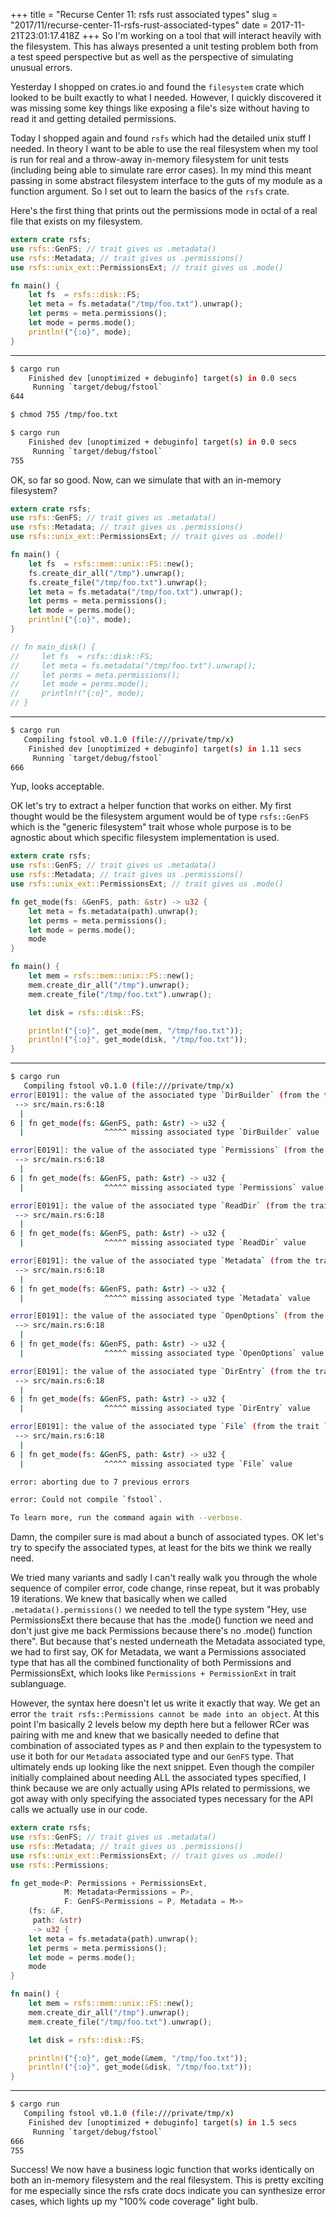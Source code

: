 +++
title = "Recurse Center 11: rsfs rust associated types"
slug = "2017/11/recurse-center-11-rsfs-rust-associated-types"
date = 2017-11-21T23:01:17.418Z
+++
So I'm working on a tool that will interact heavily with the filesystem. This has always presented a unit testing problem both from a test speed perspective but as well as the perspective of simulating unusual errors.

Yesterday I shopped on crates.io and found the `filesystem` crate which looked to be built exactly to what I needed. However, I quickly discovered it was missing some key things like exposing a file's size without having to read it and getting detailed permissions.

Today I shopped again and found `rsfs` which had the detailed unix stuff I needed. In theory I want to be able to use the real filesystem when my tool is run for real and a throw-away in-memory filesystem for unit tests (including being able to simulate rare error cases). In my mind this meant passing in some abstract filesystem interface to the guts of my module as a function argument. So I set out to learn the basics of the `rsfs` crate.

Here's the first thing that prints out the permissions mode in octal of a real file that exists on my filesystem.

```rust
extern crate rsfs;
use rsfs::GenFS; // trait gives us .metadata()
use rsfs::Metadata; // trait gives us .permissions()
use rsfs::unix_ext::PermissionsExt; // trait gives us .mode()

fn main() {
    let fs  = rsfs::disk::FS;
    let meta = fs.metadata("/tmp/foo.txt").unwrap();
    let perms = meta.permissions();
    let mode = perms.mode();
    println!("{:o}", mode);
}
```
----
```sh
$ cargo run
    Finished dev [unoptimized + debuginfo] target(s) in 0.0 secs
     Running `target/debug/fstool`
644

$ chmod 755 /tmp/foo.txt

$ cargo run
    Finished dev [unoptimized + debuginfo] target(s) in 0.0 secs
     Running `target/debug/fstool`
755
```

OK, so far so good. Now, can we simulate that with an in-memory filesystem?

```rust
extern crate rsfs;
use rsfs::GenFS; // trait gives us .metadata()
use rsfs::Metadata; // trait gives us .permissions()
use rsfs::unix_ext::PermissionsExt; // trait gives us .mode()

fn main() {
    let fs  = rsfs::mem::unix::FS::new();
    fs.create_dir_all("/tmp").unwrap();
    fs.create_file("/tmp/foo.txt").unwrap();
    let meta = fs.metadata("/tmp/foo.txt").unwrap();
    let perms = meta.permissions();
    let mode = perms.mode();
    println!("{:o}", mode);
}

// fn main_disk() {
//     let fs  = rsfs::disk::FS;
//     let meta = fs.metadata("/tmp/foo.txt").unwrap();
//     let perms = meta.permissions();
//     let mode = perms.mode();
//     println!("{:o}", mode);
// }
```
----
```sh
$ cargo run
   Compiling fstool v0.1.0 (file:///private/tmp/x)
    Finished dev [unoptimized + debuginfo] target(s) in 1.11 secs
     Running `target/debug/fstool`
666
```

Yup, looks acceptable.

OK let's try to extract a helper function that works on either. My first thought would be the filesystem argument would be of type `rsfs::GenFS` which is the "generic filesystem" trait whose whole purpose is to be agnostic about which specific filesystem implementation is used.

```rust
extern crate rsfs;
use rsfs::GenFS; // trait gives us .metadata()
use rsfs::Metadata; // trait gives us .permissions()
use rsfs::unix_ext::PermissionsExt; // trait gives us .mode()

fn get_mode(fs: &GenFS, path: &str) -> u32 {
    let meta = fs.metadata(path).unwrap();
    let perms = meta.permissions();
    let mode = perms.mode();
    mode
}

fn main() {
    let mem = rsfs::mem::unix::FS::new();
    mem.create_dir_all("/tmp").unwrap();
    mem.create_file("/tmp/foo.txt").unwrap();

    let disk = rsfs::disk::FS;

    println!("{:o}", get_mode(mem, "/tmp/foo.txt"));
    println!("{:o}", get_mode(disk, "/tmp/foo.txt"));
}
```
----
```sh
$ cargo run
   Compiling fstool v0.1.0 (file:///private/tmp/x)
error[E0191]: the value of the associated type `DirBuilder` (from the trait `rsfs::GenFS`) must be specified
 --> src/main.rs:6:18
  |
6 | fn get_mode(fs: &GenFS, path: &str) -> u32 {
  |                  ^^^^^ missing associated type `DirBuilder` value

error[E0191]: the value of the associated type `Permissions` (from the trait `rsfs::GenFS`) must be specified
 --> src/main.rs:6:18
  |
6 | fn get_mode(fs: &GenFS, path: &str) -> u32 {
  |                  ^^^^^ missing associated type `Permissions` value

error[E0191]: the value of the associated type `ReadDir` (from the trait `rsfs::GenFS`) must be specified
 --> src/main.rs:6:18
  |
6 | fn get_mode(fs: &GenFS, path: &str) -> u32 {
  |                  ^^^^^ missing associated type `ReadDir` value

error[E0191]: the value of the associated type `Metadata` (from the trait `rsfs::GenFS`) must be specified
 --> src/main.rs:6:18
  |
6 | fn get_mode(fs: &GenFS, path: &str) -> u32 {
  |                  ^^^^^ missing associated type `Metadata` value

error[E0191]: the value of the associated type `OpenOptions` (from the trait `rsfs::GenFS`) must be specified
 --> src/main.rs:6:18
  |
6 | fn get_mode(fs: &GenFS, path: &str) -> u32 {
  |                  ^^^^^ missing associated type `OpenOptions` value

error[E0191]: the value of the associated type `DirEntry` (from the trait `rsfs::GenFS`) must be specified
 --> src/main.rs:6:18
  |
6 | fn get_mode(fs: &GenFS, path: &str) -> u32 {
  |                  ^^^^^ missing associated type `DirEntry` value

error[E0191]: the value of the associated type `File` (from the trait `rsfs::GenFS`) must be specified
 --> src/main.rs:6:18
  |
6 | fn get_mode(fs: &GenFS, path: &str) -> u32 {
  |                  ^^^^^ missing associated type `File` value

error: aborting due to 7 previous errors

error: Could not compile `fstool`.

To learn more, run the command again with --verbose.
```

Damn, the compiler sure is mad about a bunch of associated types. OK let's try to specify the associated types, at least for the bits we think we really need.

We tried many variants and sadly I can't really walk you through the whole sequence of compiler error, code change, rinse repeat, but it was probably 19 iterations. We knew that basically when we called `.metadata().permissions()` we needed to tell the type system "Hey, use PermissionsExt there because that has the .mode() function we need and don't just give me back Permissions because there's no .mode() function there". But because that's nested underneath the Metadata associated type, we had to first say, OK for Metadata, we want a Permissions associated type that has all the combined functionality of both Permissions and PermissionsExt, which looks like `Permissions + PermissionExt` in trait sublanguage.

However, the syntax here doesn't let us write it exactly that way. We get an error `the trait rsfs::Permissions cannot be made into an object`. At this point I'm basically 2 levels below my depth here but a fellower RCer was pairing with me and knew that we basically needed to define that combination of associated types as `P` and then explain to the typesystem to use it both for our `Metadata` associated type and our `GenFS` type. That ultimately ends up looking like the next snippet. Even though the compiler initially complained about needing ALL the associated types specified, I think because we are only actually using APIs related to permissions, we got away with only specifying the associated types necessary for the API calls we actually use in our code.

```rust
extern crate rsfs;
use rsfs::GenFS; // trait gives us .metadata()
use rsfs::Metadata; // trait gives us .permissions()
use rsfs::unix_ext::PermissionsExt; // trait gives us .mode()
use rsfs::Permissions;

fn get_mode<P: Permissions + PermissionsExt,
            M: Metadata<Permissions = P>,
            F: GenFS<Permissions = P, Metadata = M>>
    (fs: &F,
     path: &str)
     -> u32 {
    let meta = fs.metadata(path).unwrap();
    let perms = meta.permissions();
    let mode = perms.mode();
    mode
}

fn main() {
    let mem = rsfs::mem::unix::FS::new();
    mem.create_dir_all("/tmp").unwrap();
    mem.create_file("/tmp/foo.txt").unwrap();

    let disk = rsfs::disk::FS;

    println!("{:o}", get_mode(&mem, "/tmp/foo.txt"));
    println!("{:o}", get_mode(&disk, "/tmp/foo.txt"));
}
```
----
```sh
$ cargo run
   Compiling fstool v0.1.0 (file:///private/tmp/x)
    Finished dev [unoptimized + debuginfo] target(s) in 1.5 secs
     Running `target/debug/fstool`
666
755
```

Success! We now have a business logic function that works identically on both an in-memory filesystem and the real filesystem. This is pretty exciting for me especially since the rsfs crate docs indicate you can synthesize error cases, which lights up my "100% code coverage" light bulb.

